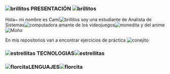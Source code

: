 ### ![brillitos](https://images-wixmp-ed30a86b8c4ca887773594c2.wixmp.com/f/bea6597c-e5d0-408e-900e-07e5c5433d6b/dcqfaxh-49c6b465-6256-4224-9deb-1757ea626e27.gif?token=eyJ0eXAiOiJKV1QiLCJhbGciOiJIUzI1NiJ9.eyJzdWIiOiJ1cm46YXBwOjdlMGQxODg5ODIyNjQzNzNhNWYwZDQxNWVhMGQyNmUwIiwiaXNzIjoidXJuOmFwcDo3ZTBkMTg4OTgyMjY0MzczYTVmMGQ0MTVlYTBkMjZlMCIsIm9iaiI6W1t7InBhdGgiOiJcL2ZcL2JlYTY1OTdjLWU1ZDAtNDA4ZS05MDBlLTA3ZTVjNTQzM2Q2YlwvZGNxZmF4aC00OWM2YjQ2NS02MjU2LTQyMjQtOWRlYi0xNzU3ZWE2MjZlMjcuZ2lmIn1dXSwiYXVkIjpbInVybjpzZXJ2aWNlOmZpbGUuZG93bmxvYWQiXX0.aYd3iv6uS9Wt27dUH11qX6yj2jFRgyyvvF7NPg0PGLY) PRESENTACIÓN ![brillitos](https://images-wixmp-ed30a86b8c4ca887773594c2.wixmp.com/f/bea6597c-e5d0-408e-900e-07e5c5433d6b/dcqfaxh-49c6b465-6256-4224-9deb-1757ea626e27.gif?token=eyJ0eXAiOiJKV1QiLCJhbGciOiJIUzI1NiJ9.eyJzdWIiOiJ1cm46YXBwOjdlMGQxODg5ODIyNjQzNzNhNWYwZDQxNWVhMGQyNmUwIiwiaXNzIjoidXJuOmFwcDo3ZTBkMTg4OTgyMjY0MzczYTVmMGQ0MTVlYTBkMjZlMCIsIm9iaiI6W1t7InBhdGgiOiJcL2ZcL2JlYTY1OTdjLWU1ZDAtNDA4ZS05MDBlLTA3ZTVjNTQzM2Q2YlwvZGNxZmF4aC00OWM2YjQ2NS02MjU2LTQyMjQtOWRlYi0xNzU3ZWE2MjZlMjcuZ2lmIn1dXSwiYXVkIjpbInVybjpzZXJ2aWNlOmZpbGUuZG93bmxvYWQiXX0.aYd3iv6uS9Wt27dUH11qX6yj2jFRgyyvvF7NPg0PGLY)

Hola~ mi nombre es Cami![brillitos](https://images-wixmp-ed30a86b8c4ca887773594c2.wixmp.com/f/bea6597c-e5d0-408e-900e-07e5c5433d6b/ddncwfk-38704bab-1848-45f7-bf0d-9d5fa6e3912d.gif?token=eyJ0eXAiOiJKV1QiLCJhbGciOiJIUzI1NiJ9.eyJzdWIiOiJ1cm46YXBwOjdlMGQxODg5ODIyNjQzNzNhNWYwZDQxNWVhMGQyNmUwIiwiaXNzIjoidXJuOmFwcDo3ZTBkMTg4OTgyMjY0MzczYTVmMGQ0MTVlYTBkMjZlMCIsIm9iaiI6W1t7InBhdGgiOiJcL2ZcL2JlYTY1OTdjLWU1ZDAtNDA4ZS05MDBlLTA3ZTVjNTQzM2Q2YlwvZGRuY3dmay0zODcwNGJhYi0xODQ4LTQ1ZjctYmYwZC05ZDVmYTZlMzkxMmQuZ2lmIn1dXSwiYXVkIjpbInVybjpzZXJ2aWNlOmZpbGUuZG93bmxvYWQiXX0.XzQe4o9qO76-9tQq1ffObM8FmQeRIuZPg_jq60YlCNg) soy una estudiante de Analista de Sistemas![computadora](https://images-wixmp-ed30a86b8c4ca887773594c2.wixmp.com/f/a7eb7a10-c18c-4031-809f-9a20986a2f6f/d5glk6i-066dd9be-02e1-42d0-a952-54cb97a11fe0.png?token=eyJ0eXAiOiJKV1QiLCJhbGciOiJIUzI1NiJ9.eyJzdWIiOiJ1cm46YXBwOjdlMGQxODg5ODIyNjQzNzNhNWYwZDQxNWVhMGQyNmUwIiwiaXNzIjoidXJuOmFwcDo3ZTBkMTg4OTgyMjY0MzczYTVmMGQ0MTVlYTBkMjZlMCIsIm9iaiI6W1t7InBhdGgiOiJcL2ZcL2E3ZWI3YTEwLWMxOGMtNDAzMS04MDlmLTlhMjA5ODZhMmY2ZlwvZDVnbGs2aS0wNjZkZDliZS0wMmUxLTQyZDAtYTk1Mi01NGNiOTdhMTFmZTAucG5nIn1dXSwiYXVkIjpbInVybjpzZXJ2aWNlOmZpbGUuZG93bmxvYWQiXX0.qjJZguxWjHi_pp5ktK2RTlCb-mgYaYpXojdgH_8Q_Co) amante de los videojuegos![monedita](https://images-wixmp-ed30a86b8c4ca887773594c2.wixmp.com/f/b6db98df-3960-4d81-8a5a-0a64b14d32ba/d9hao68-9cdc63b2-ee47-403e-968b-82186629ed38.gif?token=eyJ0eXAiOiJKV1QiLCJhbGciOiJIUzI1NiJ9.eyJzdWIiOiJ1cm46YXBwOjdlMGQxODg5ODIyNjQzNzNhNWYwZDQxNWVhMGQyNmUwIiwiaXNzIjoidXJuOmFwcDo3ZTBkMTg4OTgyMjY0MzczYTVmMGQ0MTVlYTBkMjZlMCIsIm9iaiI6W1t7InBhdGgiOiJcL2ZcL2I2ZGI5OGRmLTM5NjAtNGQ4MS04YTVhLTBhNjRiMTRkMzJiYVwvZDloYW82OC05Y2RjNjNiMi1lZTQ3LTQwM2UtOTY4Yi04MjE4NjYyOWVkMzguZ2lmIn1dXSwiYXVkIjpbInVybjpzZXJ2aWNlOmZpbGUuZG93bmxvYWQiXX0.W1jonYzI-AuNJtl4D1DHIFHhaRWDROvZdfRV35nVScc) y del anime![Moño](https://images-wixmp-ed30a86b8c4ca887773594c2.wixmp.com/f/4e4593e3-59de-4fde-8e12-2e611cf4d750/d6h0grr-29225a0e-be4d-4fea-86d7-1499d7e53705.png?token=eyJ0eXAiOiJKV1QiLCJhbGciOiJIUzI1NiJ9.eyJzdWIiOiJ1cm46YXBwOjdlMGQxODg5ODIyNjQzNzNhNWYwZDQxNWVhMGQyNmUwIiwiaXNzIjoidXJuOmFwcDo3ZTBkMTg4OTgyMjY0MzczYTVmMGQ0MTVlYTBkMjZlMCIsIm9iaiI6W1t7InBhdGgiOiJcL2ZcLzRlNDU5M2UzLTU5ZGUtNGZkZS04ZTEyLTJlNjExY2Y0ZDc1MFwvZDZoMGdyci0yOTIyNWEwZS1iZTRkLTRmZWEtODZkNy0xNDk5ZDdlNTM3MDUucG5nIn1dXSwiYXVkIjpbInVybjpzZXJ2aWNlOmZpbGUuZG93bmxvYWQiXX0.EPk2Q87Ov4ffEMcSMbh5P8KSY3tFYPFsAj1Zgaq9Ea8) 
  
En mis repositorios van a encontrar ejercicios de práctica ![conejito](https://images-wixmp-ed30a86b8c4ca887773594c2.wixmp.com/f/8d4c4798-abad-43ed-90ff-ea5105a844a1/d9apnqe-e7f318df-b0b9-4641-9acd-56ecf0706cc3.gif?token=eyJ0eXAiOiJKV1QiLCJhbGciOiJIUzI1NiJ9.eyJzdWIiOiJ1cm46YXBwOjdlMGQxODg5ODIyNjQzNzNhNWYwZDQxNWVhMGQyNmUwIiwiaXNzIjoidXJuOmFwcDo3ZTBkMTg4OTgyMjY0MzczYTVmMGQ0MTVlYTBkMjZlMCIsIm9iaiI6W1t7InBhdGgiOiJcL2ZcLzhkNGM0Nzk4LWFiYWQtNDNlZC05MGZmLWVhNTEwNWE4NDRhMVwvZDlhcG5xZS1lN2YzMThkZi1iMGI5LTQ2NDEtOWFjZC01NmVjZjA3MDZjYzMuZ2lmIn1dXSwiYXVkIjpbInVybjpzZXJ2aWNlOmZpbGUuZG93bmxvYWQiXX0.mD_YDtrNy0XfghrvqY15qXlVaSD-2Bi8atPCYtT7lx8)


### ![estrellitas](https://images-wixmp-ed30a86b8c4ca887773594c2.wixmp.com/f/cf2836cb-5893-4a6c-b156-5a89d94fc721/db4caij-3b946005-777e-4574-8def-02ec6f8e9187.gif?token=eyJ0eXAiOiJKV1QiLCJhbGciOiJIUzI1NiJ9.eyJzdWIiOiJ1cm46YXBwOjdlMGQxODg5ODIyNjQzNzNhNWYwZDQxNWVhMGQyNmUwIiwiaXNzIjoidXJuOmFwcDo3ZTBkMTg4OTgyMjY0MzczYTVmMGQ0MTVlYTBkMjZlMCIsIm9iaiI6W1t7InBhdGgiOiJcL2ZcL2NmMjgzNmNiLTU4OTMtNGE2Yy1iMTU2LTVhODlkOTRmYzcyMVwvZGI0Y2Fpai0zYjk0NjAwNS03NzdlLTQ1NzQtOGRlZi0wMmVjNmY4ZTkxODcuZ2lmIn1dXSwiYXVkIjpbInVybjpzZXJ2aWNlOmZpbGUuZG93bmxvYWQiXX0.Ty6Afe-IjPhrJmch5nIlpgctXPgl9TYQI5kpI_0hPh8) TECNOLOGIAS![estrellitas](https://images-wixmp-ed30a86b8c4ca887773594c2.wixmp.com/f/cf2836cb-5893-4a6c-b156-5a89d94fc721/db4jhov-bd58ed9a-6ad6-45e4-a5f6-f4bf26e137d1.gif?token=eyJ0eXAiOiJKV1QiLCJhbGciOiJIUzI1NiJ9.eyJzdWIiOiJ1cm46YXBwOjdlMGQxODg5ODIyNjQzNzNhNWYwZDQxNWVhMGQyNmUwIiwiaXNzIjoidXJuOmFwcDo3ZTBkMTg4OTgyMjY0MzczYTVmMGQ0MTVlYTBkMjZlMCIsIm9iaiI6W1t7InBhdGgiOiJcL2ZcL2NmMjgzNmNiLTU4OTMtNGE2Yy1iMTU2LTVhODlkOTRmYzcyMVwvZGI0amhvdi1iZDU4ZWQ5YS02YWQ2LTQ1ZTQtYTVmNi1mNGJmMjZlMTM3ZDEuZ2lmIn1dXSwiYXVkIjpbInVybjpzZXJ2aWNlOmZpbGUuZG93bmxvYWQiXX0.E-sRclx8w7_yehMjrt0chchWWTXyrxKub_NgsDBm2B8) 

### ![florcita](https://images-wixmp-ed30a86b8c4ca887773594c2.wixmp.com/f/d3a5a08b-4878-48af-b76b-8aff5871fc75/d9tplkn-1696c6ec-ae8a-4f7f-95b5-28de93a5c8d8.gif?token=eyJ0eXAiOiJKV1QiLCJhbGciOiJIUzI1NiJ9.eyJzdWIiOiJ1cm46YXBwOjdlMGQxODg5ODIyNjQzNzNhNWYwZDQxNWVhMGQyNmUwIiwiaXNzIjoidXJuOmFwcDo3ZTBkMTg4OTgyMjY0MzczYTVmMGQ0MTVlYTBkMjZlMCIsIm9iaiI6W1t7InBhdGgiOiJcL2ZcL2QzYTVhMDhiLTQ4NzgtNDhhZi1iNzZiLThhZmY1ODcxZmM3NVwvZDl0cGxrbi0xNjk2YzZlYy1hZThhLTRmN2YtOTViNS0yOGRlOTNhNWM4ZDguZ2lmIn1dXSwiYXVkIjpbInVybjpzZXJ2aWNlOmZpbGUuZG93bmxvYWQiXX0.TYYDpx5C-UFa5EsxXMy88C4G2gnWyfat9kgKLW-ag0g)LENGUAJES![florcita](https://images-wixmp-ed30a86b8c4ca887773594c2.wixmp.com/f/d3a5a08b-4878-48af-b76b-8aff5871fc75/d9tplkn-1696c6ec-ae8a-4f7f-95b5-28de93a5c8d8.gif?token=eyJ0eXAiOiJKV1QiLCJhbGciOiJIUzI1NiJ9.eyJzdWIiOiJ1cm46YXBwOjdlMGQxODg5ODIyNjQzNzNhNWYwZDQxNWVhMGQyNmUwIiwiaXNzIjoidXJuOmFwcDo3ZTBkMTg4OTgyMjY0MzczYTVmMGQ0MTVlYTBkMjZlMCIsIm9iaiI6W1t7InBhdGgiOiJcL2ZcL2QzYTVhMDhiLTQ4NzgtNDhhZi1iNzZiLThhZmY1ODcxZmM3NVwvZDl0cGxrbi0xNjk2YzZlYy1hZThhLTRmN2YtOTViNS0yOGRlOTNhNWM4ZDguZ2lmIn1dXSwiYXVkIjpbInVybjpzZXJ2aWNlOmZpbGUuZG93bmxvYWQiXX0.TYYDpx5C-UFa5EsxXMy88C4G2gnWyfat9kgKLW-ag0g)


